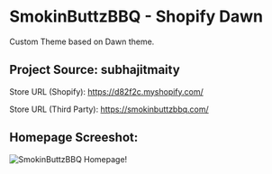 # SmokinButtzBBQ - Shopify Dawn
Custom Theme based on Dawn theme. 

## Project Source: subhajitmaity
Store URL (Shopify): https://d82f2c.myshopify.com/

Store URL (Third Party): https://smokinbuttzbbq.com/ 

## Homepage Screeshot:
![SmokinButtzBBQ Homepage!](https://i.postimg.cc/vZDWMPrW/screencapture-smokinbuttzbbq-2023-06-11-17-48-15.png)
